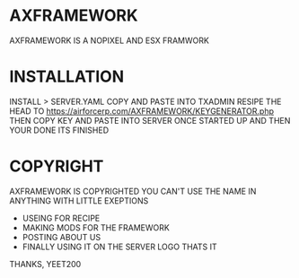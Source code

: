 # AXFRAMEWORK
AXFRAMEWORK IS A NOPIXEL AND ESX FRAMWORK 
# INSTALLATION 
INSTALL > SERVER.YAML COPY AND PASTE INTO TXADMIN RESIPE 
THE HEAD TO https://airforcerp.com/AXFRAMEWORK/KEYGENERATOR.php
THEN COPY KEY AND PASTE INTO SERVER ONCE STARTED UP AND THEN YOUR DONE 
ITS FINISHED 
# COPYRIGHT 
AXFRAMEWORK IS COPYRIGHTED 
YOU CAN'T USE THE NAME IN ANYTHING WITH LITTLE EXEPTIONS
* USEING FOR RECIPE 
* MAKING MODS FOR THE FRAMEWORK 
* POSTING ABOUT US 
* FINALLY USING IT ON THE SERVER LOGO 
THATS IT

THANKS,
YEET200
